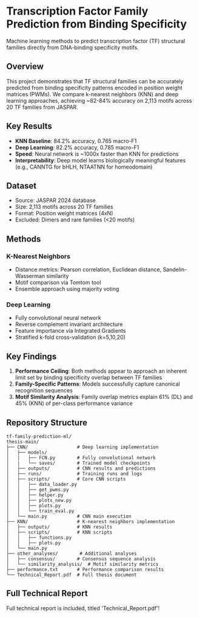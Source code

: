 # Transcription Factor Family Prediction from Binding Specificity

Machine learning methods to predict transcription factor (TF) structural families directly from DNA-binding specificity motifs.

## Overview

This project demonstrates that TF structural families can be accurately predicted from binding specificity patterns encoded in position weight matrices (PWMs). We compare k-nearest neighbors (KNN) and deep learning approaches, achieving ~82-84% accuracy on 2,113 motifs across 20 TF families from JASPAR.

## Key Results

- **KNN Baseline**: 84.2% accuracy, 0.765 macro-F1
- **Deep Learning**: 82.2% accuracy, 0.785 macro-F1
- **Speed**: Neural network is ~1000x faster than KNN for predictions
- **Interpretability**: Deep model learns biologically meaningful features (e.g., CANNTG for bHLH, NTAATNN for homeodomain)

## Dataset

- Source: JASPAR 2024 database
- Size: 2,113 motifs across 20 TF families
- Format: Position weight matrices (4xN)
- Excluded: Dimers and rare families (<20 motifs)

## Methods

### K-Nearest Neighbors
- Distance metrics: Pearson correlation, Euclidean distance, Sandelin-Wasserman similarity
- Motif comparison via Tomtom tool
- Ensemble approach using majority voting

### Deep Learning
- Fully convolutional neural network
- Reverse complement invariant architecture
- Feature importance via Integrated Gradients
- Stratified k-fold cross-validation (k=5,10,20)

## Key Findings

1. **Performance Ceiling**: Both methods appear to approach an inherent limit set by binding specificity overlap between TF families
2. **Family-Specific Patterns**: Models successfully capture canonical recognition sequences
3. **Motif Similarity Analysis**: Family overlap metrics explain 61% (DL) and 45% (KNN) of per-class performance variance

## Repository Structure

```
tf-family-prediction-ml/
thesis-main/
├── CNN/                  # Deep learning implementation
│   ├── models/            
│   |   ├── FCN.py        # Fully convolutional network  
│   |   └── saves/        # Trained model checkpoints
│   ├── outputs/          # CNN results and predictions
│   ├── runs/             # Training runs and logs
│   ├── scripts/          # Core CNN scripts
│   │   ├── data_loader.py
│   │   ├── get_pwms.py
│   │   ├── helper.py
│   │   ├── plots_new.py
│   │   ├── plots.py
│   │   └── train_eval.py
│   └── main.py           # CNN main execution
├── KNN/                  # K-nearest neighbors implementation
│   ├── outputs/          # KNN results
│   ├── scripts/          # KNN scripts
│   │   ├── functions.py
│   │   ├── plots.py
│   └── main.py
├── other_analyses/        # Additional analyses
│   ├── consensus/        # Consensus sequence analysis
│   └── similarity_analysis/  # Motif similarity metrics
├── performance.txt       # Performance comparison results
└── Technical_Report.pdf  # Full thesis document
```

## Full Technical Report
Full technical report is included, titled 'Technical_Report.pdf'!
